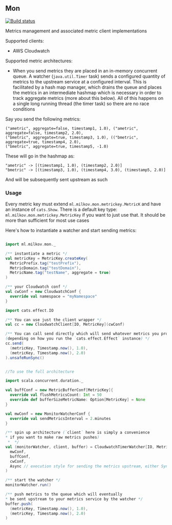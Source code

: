 
## Mon

[![Build status](https://img.shields.io/travis/amilkov3/mon/master.svg)](https://travis-ci.org/amilkov3/mon)

Metrics management and associated metric client implementations

Supported clients:
* AWS Cloudwatch

Supported metric architectures:
* When you send metrics they are placed in an in-memory concurrent queue. 
A watcher (`java.util.Timer` task) sends a configured quantity of metrics to the upstream service 
at a configured interval. This is facilitated by a hash map manager, which drains the queue and 
places the metrics in an intermediate hashmap which is necessary in order to track aggregate 
metrics (more about this below). All of this happens on a single long running thread (the timer 
task) so there are no race conditions 

Say you send the following metrics:

```
("ametric", aggregate=false, timestamp1, 1.0), ("ametric", aggregate=false, timestamp2, 2.0),
("bmetric", aggregate=true, timestamp3, 1.0), (("bmetric", aggregate=true, timestamp4, 2.0),
("bmetric", aggregate=true, timestamp5, -1.0)
```

These will go in the hashmap as:

```
"ametric" -> [(timestamp1, 1.0), (timestamp2, 2.0)]
"bmetric" -> [(timestamp3, 1.0), (timestamp4, 3.0), (timestamp5, 2.0)]
```

And will be subsequently sent upstream as such

### Usage

Every metric key must extend `ml.milkov.mon.metrickey.MetricK` and have
an instance of `cats.Show`. There is a default key type: `ml.milkov.mon.metrickey.MetricKey`
if you want to just use that. It should be more than sufficient for most use cases

Here's how to instantiate a watcher and start sending metrics:

```scala

import ml.milkov.mon._

/** instantiate a metric */
val metricKey = MetricKey.createKey(
  MetricPrefix.tag("testPrefix"),
  MetricDomain.tag("testDomain"),
  MetricName.tag("testName", aggregate = true)
)

/** your Cloudwatch conf */
val cwConf = new CloudwatchConf {
  override val namespace = "myNamespace"
}

import cats.effect.IO

/** You can use just the client wrapper */
val cc = new CloudwatchClient[IO, MetricKey](cwConf)

/** You can call send directly which will send whatever metrics you provide sync or async
(depending on how you run the `cats.effect.Effect` instance) */
cc.send(
  (metricKey, Timestamp.now(), 1.0),
  (metricKey, Timestamp.now(), 2.0)
).unsafeRunSync()


//To use the full architecture

import scala.concurrent.duration._

val buffConf = new MetricBufferConf[MetricKey]{
  override val flushMetricsCount: Int = 50
  override def bufferSizeMetricName: Option[MetricKey] = None
}

val mwConf = new MonitorWatcherConf {
  override val sendMetricsInterval = 2.minutes
}

/** spin up architecture (`client` here is simply a convenience
* if you want to make raw metrics pushes)
 *  */
val (monitorWatcher, client, buffer) = CloudwatchTimerWatcher[IO, MetricKey](
  mwConf,
  buffConf,
  cwConf,
  Async // execution style for sending the metrics upstream, either Sync or Async
)

/** start the watcher */
monitorWatcher.run()

/** push metrics to the queue which will eventually
* be sent upstream to your metrics service by the watcher */
buffer.push(
  (metricKey, Timestamp.now(), 1.0),
  (metricKey, Timestamp.now(), 2.0)
)

```


